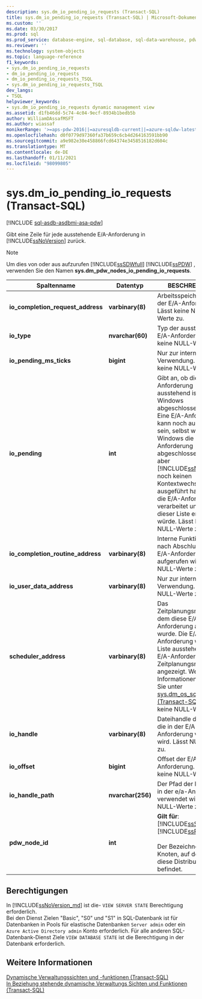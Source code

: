 ```yaml
---
description: sys.dm_io_pending_io_requests (Transact-SQL)
title: sys.dm_io_pending_io_requests (Transact-SQL) | Microsoft-Dokumentation
ms.custom: ''
ms.date: 03/30/2017
ms.prod: sql
ms.prod_service: database-engine, sql-database, sql-data-warehouse, pdw
ms.reviewer: ''
ms.technology: system-objects
ms.topic: language-reference
f1_keywords:
- sys.dm_io_pending_io_requests
- dm_io_pending_io_requests
- dm_io_pending_io_requests_TSQL
- sys.dm_io_pending_io_requests_TSQL
dev_langs:
- TSQL
helpviewer_keywords:
- sys.dm_io_pending_io_requests dynamic management view
ms.assetid: d1fb46dd-5c74-4c04-9ecf-8934b1bedb5b
author: WilliamDAssafMSFT
ms.author: wiassaf
monikerRange: '>=aps-pdw-2016||=azuresqldb-current||=azure-sqldw-latest||>=sql-server-2016||>=sql-server-linux-2017||=azuresqldb-mi-current'
ms.openlocfilehash: d0f0779d97360fa37b659c6cb4d264163591bb90
ms.sourcegitcommit: a9e982e30e458866fcd64374e3458516182d604c
ms.translationtype: MT
ms.contentlocale: de-DE
ms.lasthandoff: 01/11/2021
ms.locfileid: "98099805"
---
```

# <a name="sysdm_io_pending_io_requests-transact-sql"></a>sys.dm_io_pending_io_requests (Transact-SQL)
[!INCLUDE [sql-asdb-asdbmi-asa-pdw](../../includes/applies-to-version/sql-asdb-asdbmi-asa-pdw.md)]

  Gibt eine Zeile für jede ausstehende E/A-Anforderung in [!INCLUDE[ssNoVersion](../../includes/ssnoversion-md.md)] zurück.  
  
> [!NOTE]  
>  Um dies von oder aus aufzurufen [!INCLUDE[ssSDWfull](../../includes/sssdwfull-md.md)] [!INCLUDE[ssPDW](../../includes/sspdw-md.md)] , verwenden Sie den Namen **sys.dm_pdw_nodes_io_pending_io_requests**.  
  
|Spaltenname|Datentyp|BESCHREIBUNG|  
|-----------------|---------------|-----------------|  
|**io_completion_request_address**|**varbinary(8)**|Arbeitsspeicheradresse der E/A-Anforderung. Lässt keine NULL-Werte zu.|  
|**io_type**|**nvarchar(60)**|Typ der ausstehenden E/A-Anforderung. Lässt keine NULL-Werte zu.|  
|**io_pending_ms_ticks**|**bigint**|Nur zur internen Verwendung. Lässt keine NULL-Werte zu.| 
|**io_pending**|**int**|Gibt an, ob die E/A-Anforderung ausstehend ist oder von Windows abgeschlossen wurde. Eine E/A-Anforderung kann noch ausstehend sein, selbst wenn Windows die Anforderung abgeschlossen hat, aber [!INCLUDE[ssNoVersion](../../includes/ssnoversion-md.md)] noch keinen Kontextwechsel ausgeführt hat, bei dem die E/A-Anforderung verarbeitet und aus dieser Liste entfernt würde. Lässt keine NULL-Werte zu.|  
|**io_completion_routine_address**|**varbinary(8)**|Interne Funktion, die nach Abschluss der E/A-Anforderung aufgerufen wird. Lässt NULL-Werte zu.|  
|**io_user_data_address**|**varbinary(8)**|Nur zur internen Verwendung. Lässt NULL-Werte zu.|  
|**scheduler_address**|**varbinary(8)**|Das Zeitplanungsmodul, in dem diese E/A-Anforderung ausgestellt wurde. Die E/A-Anforderung wird in der Liste ausstehender E/A-Anforderungen des Zeitplanungsmoduls angezeigt. Weitere Informationen finden Sie unter [sys.dm_os_schedulers &#40;Transact-SQL-&#41;](../../relational-databases/system-dynamic-management-views/sys-dm-os-schedulers-transact-sql.md). Lässt keine NULL-Werte zu.|  
|**io_handle**|**varbinary(8)**|Dateihandle der Datei, die in der E/A-Anforderung verwendet wird. Lässt NULL-Werte zu.|  
|**io_offset**|**bigint**|Offset der E/A-Anforderung. Lässt keine NULL-Werte zu.|  
|**io_handle_path**|**nvarchar(256)**| Der Pfad der Datei, die in der e/a-Anforderung verwendet wird. Lässt NULL-Werte zu.|
|**pdw_node_id**|**int**|**Gilt für**: [!INCLUDE[ssSDWfull](../../includes/sssdwfull-md.md)] , [!INCLUDE[ssPDW](../../includes/sspdw-md.md)]<br /><br /> Der Bezeichner für den Knoten, auf dem sich diese Distribution befindet.|  
  
## <a name="permissions"></a>Berechtigungen  

In [!INCLUDE[ssNoVersion_md](../../includes/ssnoversion-md.md)] ist die- `VIEW SERVER STATE` Berechtigung erforderlich.   
Bei den Dienst Zielen "Basic", "S0" und "S1" in SQL-Datenbank ist für Datenbanken in Pools für elastische Datenbanken `Server admin` oder ein `Azure Active Directory admin` Konto erforderlich. Für alle anderen SQL-Datenbank-Dienst Ziele `VIEW DATABASE STATE` ist die Berechtigung in der Datenbank erforderlich.   
  
## <a name="see-also"></a>Weitere Informationen  
 [Dynamische Verwaltungssichten und -funktionen &#40;Transact-SQL&#41;](~/relational-databases/system-dynamic-management-views/system-dynamic-management-views.md)   
 [In Beziehung stehende dynamische Verwaltungs Sichten und Funktionen &#40;Transact-SQL&#41;](../../relational-databases/system-dynamic-management-views/i-o-related-dynamic-management-views-and-functions-transact-sql.md)  
  
  



